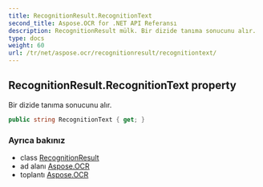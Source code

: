 ```yaml
---
title: RecognitionResult.RecognitionText
second_title: Aspose.OCR for .NET API Referansı
description: RecognitionResult mülk. Bir dizide tanıma sonucunu alır.
type: docs
weight: 60
url: /tr/net/aspose.ocr/recognitionresult/recognitiontext/
---
```

## RecognitionResult.RecognitionText property

Bir dizide tanıma sonucunu alır.

```csharp
public string RecognitionText { get; }
```

### Ayrıca bakınız

* class [RecognitionResult](../)
* ad alanı [Aspose.OCR](../../recognitionresult/)
* toplantı [Aspose.OCR](../../../)


